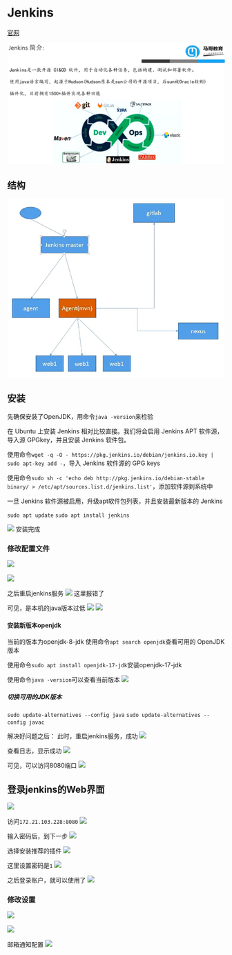 # Jenkins

[官网](https://www.jenkins.io/)

![](2023-01-02-14-30-33.png)

## 结构

![](2023-01-02-14-38-11.png)

## 安装

先确保安装了OpenJDK，用命令```java -version```来检验

在 Ubuntu 上安装 Jenkins 相对比较直接。我们将会启用 Jenkins APT 软件源，导入源 GPGkey，并且安装 Jenkins 软件包。

使用命令```wget -q -O - https://pkg.jenkins.io/debian/jenkins.io.key | sudo apt-key add -```，导入 Jenkins 软件源的 GPG keys

使用命令```sudo sh -c 'echo deb http://pkg.jenkins.io/debian-stable binary/ > /etc/apt/sources.list.d/jenkins.list'```，添加软件源到系统中

一旦 Jenkins 软件源被启用，升级apt软件包列表，并且安装最新版本的 Jenkins

```sudo apt update```
```sudo apt install jenkins```

![](2023-01-02-14-47-33.png)
安装完成

### 修改配置文件

![](2023-01-02-16-57-43.png)

![](2023-01-02-16-57-24.png)

之后重启jenkins服务
![](2023-01-02-17-01-04.png)
这里报错了

可见，是本机的java版本过低
![](2023-01-02-17-16-07.png)
![](2023-01-02-17-16-43.png)

#### 安装新版本openjdk

当前的版本为openjdk-8-jdk
使用命令```apt search openjdk```查看可用的 OpenJDK 版本

使用命令```sudo apt install openjdk-17-jdk```安装openjdk-17-jdk

使用命令```java -version```可以查看当前版本
![](2023-01-02-17-51-12.png)

##### 切换可用的JDK版本

```sudo update-alternatives --config java```
```sudo update-alternatives --config javac```

解决好问题之后：
此时，重启jenkins服务，成功
![](2023-01-02-17-55-10.png)

查看日志，显示成功
![](2023-01-02-17-57-24.png)

可见，可以访问8080端口
![](2023-01-02-17-58-59.png)

## 登录jenkins的Web界面

![](2023-01-02-18-02-46.png)

访问```172.21.103.228:8080```
![](2023-01-02-18-02-08.png)

输入密码后，到下一步
![](2023-01-02-18-05-21.png)

选择安装推荐的插件
![](2023-01-02-18-08-53.png)

这里设置密码是```1```
![](2023-01-02-18-10-39.png)

之后登录账户，就可以使用了
![](2023-01-02-18-13-26.png)

### 修改设置

![](2023-01-02-18-23-55.png)

![](2023-01-02-18-24-25.png)

邮箱通知配置
![](2023-01-02-18-27-49.png)


